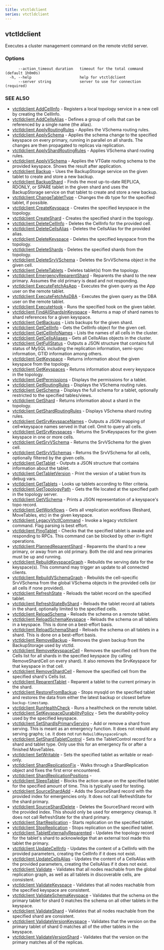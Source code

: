 ```yaml
---
title: vtctldclient
series: vtctldclient
---
```

## vtctldclient

Executes a cluster management command on the remote vtctld server.

### Options

```
      --action_timeout duration   timeout for the total command (default 1h0m0s)
  -h, --help                      help for vtctldclient
      --server string             server to use for connection (required)
```

### SEE ALSO

* [vtctldclient AddCellInfo](./vtctldclient_addcellinfo/)	 - Registers a local topology service in a new cell by creating the CellInfo.
* [vtctldclient AddCellsAlias](./vtctldclient_addcellsalias/)	 - Defines a group of cells that can be referenced by a single name (the alias).
* [vtctldclient ApplyRoutingRules](./vtctldclient_applyroutingrules/)	 - Applies the VSchema routing rules.
* [vtctldclient ApplySchema](./vtctldclient_applyschema/)	 - Applies the schema change to the specified keyspace on every primary, running in parallel on all shards. The changes are then propagated to replicas via replication.
* [vtctldclient ApplyShardRoutingRules](./vtctldclient_applyshardroutingrules/)	 - Applies VSchema shard routing rules.
* [vtctldclient ApplyVSchema](./vtctldclient_applyvschema/)	 - Applies the VTGate routing schema to the provided keyspace. Shows the result after application.
* [vtctldclient Backup](./vtctldclient_backup/)	 - Uses the BackupStorage service on the given tablet to create and store a new backup.
* [vtctldclient BackupShard](./vtctldclient_backupshard/)	 - Finds the most up-to-date REPLICA, RDONLY, or SPARE tablet in the given shard and uses the BackupStorage service on that tablet to create and store a new backup.
* [vtctldclient ChangeTabletType](./vtctldclient_changetablettype/)	 - Changes the db type for the specified tablet, if possible.
* [vtctldclient CreateKeyspace](./vtctldclient_createkeyspace/)	 - Creates the specified keyspace in the topology.
* [vtctldclient CreateShard](./vtctldclient_createshard/)	 - Creates the specified shard in the topology.
* [vtctldclient DeleteCellInfo](./vtctldclient_deletecellinfo/)	 - Deletes the CellInfo for the provided cell.
* [vtctldclient DeleteCellsAlias](./vtctldclient_deletecellsalias/)	 - Deletes the CellsAlias for the provided alias.
* [vtctldclient DeleteKeyspace](./vtctldclient_deletekeyspace/)	 - Deletes the specified keyspace from the topology.
* [vtctldclient DeleteShards](./vtctldclient_deleteshards/)	 - Deletes the specified shards from the topology.
* [vtctldclient DeleteSrvVSchema](./vtctldclient_deletesrvvschema/)	 - Deletes the SrvVSchema object in the given cell.
* [vtctldclient DeleteTablets](./vtctldclient_deletetablets/)	 - Deletes tablet(s) from the topology.
* [vtctldclient EmergencyReparentShard](./vtctldclient_emergencyreparentshard/)	 - Reparents the shard to the new primary. Assumes the old primary is dead and not responding.
* [vtctldclient ExecuteFetchAsApp](./vtctldclient_executefetchasapp/)	 - Executes the given query as the App user on the remote tablet.
* [vtctldclient ExecuteFetchAsDBA](./vtctldclient_executefetchasdba/)	 - Executes the given query as the DBA user on the remote tablet.
* [vtctldclient ExecuteHook](./vtctldclient_executehook/)	 - Runs the specified hook on the given tablet.
* [vtctldclient FindAllShardsInKeyspace](./vtctldclient_findallshardsinkeyspace/)	 - Returns a map of shard names to shard references for a given keyspace.
* [vtctldclient GetBackups](./vtctldclient_getbackups/)	 - Lists backups for the given shard.
* [vtctldclient GetCellInfo](./vtctldclient_getcellinfo/)	 - Gets the CellInfo object for the given cell.
* [vtctldclient GetCellInfoNames](./vtctldclient_getcellinfonames/)	 - Lists the names of all cells in the cluster.
* [vtctldclient GetCellsAliases](./vtctldclient_getcellsaliases/)	 - Gets all CellsAlias objects in the cluster.
* [vtctldclient GetFullStatus](./vtctldclient_getfullstatus/)	 - Outputs a JSON structure that contains full status of MySQL including the replication information, semi-sync information, GTID information among others.
* [vtctldclient GetKeyspace](./vtctldclient_getkeyspace/)	 - Returns information about the given keyspace from the topology.
* [vtctldclient GetKeyspaces](./vtctldclient_getkeyspaces/)	 - Returns information about every keyspace in the topology.
* [vtctldclient GetPermissions](./vtctldclient_getpermissions/)	 - Displays the permissions for a tablet.
* [vtctldclient GetRoutingRules](./vtctldclient_getroutingrules/)	 - Displays the VSchema routing rules.
* [vtctldclient GetSchema](./vtctldclient_getschema/)	 - Displays the full schema for a tablet, optionally restricted to the specified tables/views.
* [vtctldclient GetShard](./vtctldclient_getshard/)	 - Returns information about a shard in the topology.
* [vtctldclient GetShardRoutingRules](./vtctldclient_getshardroutingrules/)	 - Displays VSchema shard routing rules.
* [vtctldclient GetSrvKeyspaceNames](./vtctldclient_getsrvkeyspacenames/)	 - Outputs a JSON mapping of cell=>keyspace names served in that cell. Omit to query all cells.
* [vtctldclient GetSrvKeyspaces](./vtctldclient_getsrvkeyspaces/)	 - Returns the SrvKeyspaces for the given keyspace in one or more cells.
* [vtctldclient GetSrvVSchema](./vtctldclient_getsrvvschema/)	 - Returns the SrvVSchema for the given cell.
* [vtctldclient GetSrvVSchemas](./vtctldclient_getsrvvschemas/)	 - Returns the SrvVSchema for all cells, optionally filtered by the given cells.
* [vtctldclient GetTablet](./vtctldclient_gettablet/)	 - Outputs a JSON structure that contains information about the tablet.
* [vtctldclient GetTabletVersion](./vtctldclient_gettabletversion/)	 - Print the version of a tablet from its debug vars.
* [vtctldclient GetTablets](./vtctldclient_gettablets/)	 - Looks up tablets according to filter criteria.
* [vtctldclient GetTopologyPath](./vtctldclient_gettopologypath/)	 - Gets the file located at the specified path in the topology server.
* [vtctldclient GetVSchema](./vtctldclient_getvschema/)	 - Prints a JSON representation of a keyspace's topo record.
* [vtctldclient GetWorkflows](./vtctldclient_getworkflows/)	 - Gets all vreplication workflows (Reshard, MoveTables, etc) in the given keyspace.
* [vtctldclient LegacyVtctlCommand](./vtctldclient_legacyvtctlcommand/)	 - Invoke a legacy vtctlclient command. Flag parsing is best effort.
* [vtctldclient PingTablet](./vtctldclient_pingtablet/)	 - Checks that the specified tablet is awake and responding to RPCs. This command can be blocked by other in-flight operations.
* [vtctldclient PlannedReparentShard](./vtctldclient_plannedreparentshard/)	 - Reparents the shard to a new primary, or away from an old primary. Both the old and new primaries must be up and running.
* [vtctldclient RebuildKeyspaceGraph](./vtctldclient_rebuildkeyspacegraph/)	 - Rebuilds the serving data for the keyspace(s). This command may trigger an update to all connected clients.
* [vtctldclient RebuildVSchemaGraph](./vtctldclient_rebuildvschemagraph/)	 - Rebuilds the cell-specific SrvVSchema from the global VSchema objects in the provided cells (or all cells if none provided).
* [vtctldclient RefreshState](./vtctldclient_refreshstate/)	 - Reloads the tablet record on the specified tablet.
* [vtctldclient RefreshStateByShard](./vtctldclient_refreshstatebyshard/)	 - Reloads the tablet record all tablets in the shard, optionally limited to the specified cells.
* [vtctldclient ReloadSchema](./vtctldclient_reloadschema/)	 - Reloads the schema on a remote tablet.
* [vtctldclient ReloadSchemaKeyspace](./vtctldclient_reloadschemakeyspace/)	 - Reloads the schema on all tablets in a keyspace. This is done on a best-effort basis.
* [vtctldclient ReloadSchemaShard](./vtctldclient_reloadschemashard/)	 - Reloads the schema on all tablets in a shard. This is done on a best-effort basis.
* [vtctldclient RemoveBackup](./vtctldclient_removebackup/)	 - Removes the given backup from the BackupStorage used by vtctld.
* [vtctldclient RemoveKeyspaceCell](./vtctldclient_removekeyspacecell/)	 - Removes the specified cell from the Cells list for all shards in the specified keyspace (by calling RemoveShardCell on every shard). It also removes the SrvKeyspace for that keyspace in that cell.
* [vtctldclient RemoveShardCell](./vtctldclient_removeshardcell/)	 - Remove the specified cell from the specified shard's Cells list.
* [vtctldclient ReparentTablet](./vtctldclient_reparenttablet/)	 - Reparent a tablet to the current primary in the shard.
* [vtctldclient RestoreFromBackup](./vtctldclient_restorefrombackup/)	 - Stops mysqld on the specified tablet and restores the data from either the latest backup or closest before `backup-timestamp`.
* [vtctldclient RunHealthCheck](./vtctldclient_runhealthcheck/)	 - Runs a healthcheck on the remote tablet.
* [vtctldclient SetKeyspaceDurabilityPolicy](./vtctldclient_setkeyspacedurabilitypolicy/)	 - Sets the durability-policy used by the specified keyspace.
* [vtctldclient SetShardIsPrimaryServing](./vtctldclient_setshardisprimaryserving/)	 - Add or remove a shard from serving. This is meant as an emergency function. It does not rebuild any serving graphs; i.e. it does not run `RebuildKeyspaceGraph`.
* [vtctldclient SetShardTabletControl](./vtctldclient_setshardtabletcontrol/)	 - Sets the TabletControl record for a shard and tablet type. Only use this for an emergency fix or after a finished MoveTables.
* [vtctldclient SetWritable](./vtctldclient_setwritable/)	 - Sets the specified tablet as writable or read-only.
* [vtctldclient ShardReplicationFix](./vtctldclient_shardreplicationfix/)	 - Walks through a ShardReplication object and fixes the first error encountered.
* [vtctldclient ShardReplicationPositions](./vtctldclient_shardreplicationpositions/)	 - 
* [vtctldclient SleepTablet](./vtctldclient_sleeptablet/)	 - Blocks the action queue on the specified tablet for the specified amount of time. This is typically used for testing.
* [vtctldclient SourceShardAdd](./vtctldclient_sourceshardadd/)	 - Adds the SourceShard record with the provided index for emergencies only. It does not call RefreshState for the shard primary.
* [vtctldclient SourceShardDelete](./vtctldclient_sourcesharddelete/)	 - Deletes the SourceShard record with the provided index. This should only be used for emergency cleanup. It does not call RefreshState for the shard primary.
* [vtctldclient StartReplication](./vtctldclient_startreplication/)	 - Starts replication on the specified tablet.
* [vtctldclient StopReplication](./vtctldclient_stopreplication/)	 - Stops replication on the specified tablet.
* [vtctldclient TabletExternallyReparented](./vtctldclient_tabletexternallyreparented/)	 - Updates the topology record for the tablet's shard to acknowledge that an external tool made this tablet the primary.
* [vtctldclient UpdateCellInfo](./vtctldclient_updatecellinfo/)	 - Updates the content of a CellInfo with the provided parameters, creating the CellInfo if it does not exist.
* [vtctldclient UpdateCellsAlias](./vtctldclient_updatecellsalias/)	 - Updates the content of a CellsAlias with the provided parameters, creating the CellsAlias if it does not exist.
* [vtctldclient Validate](./vtctldclient_validate/)	 - Validates that all nodes reachable from the global replication graph, as well as all tablets in discoverable cells, are consistent.
* [vtctldclient ValidateKeyspace](./vtctldclient_validatekeyspace/)	 - Validates that all nodes reachable from the specified keyspace are consistent.
* [vtctldclient ValidateSchemaKeyspace](./vtctldclient_validateschemakeyspace/)	 - Validates that the schema on the primary tablet for shard 0 matches the schema on all other tablets in the keyspace.
* [vtctldclient ValidateShard](./vtctldclient_validateshard/)	 - Validates that all nodes reachable from the specified shard are consistent.
* [vtctldclient ValidateVersionKeyspace](./vtctldclient_validateversionkeyspace/)	 - Validates that the version on the primary tablet of shard 0 matches all of the other tablets in the keyspace.
* [vtctldclient ValidateVersionShard](./vtctldclient_validateversionshard/)	 - Validates that the version on the primary matches all of the replicas.

